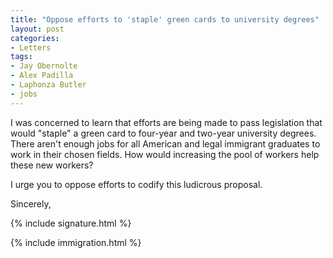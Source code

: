 ```yaml
---
title: "Oppose efforts to 'staple' green cards to university degrees"
layout: post
categories:
- Letters
tags:
- Jay Obernolte
- Alex Padilla
- Laphonza Butler
- jobs
---
```


I was concerned to learn that efforts are being made to pass legislation that would "staple" a green card to four-year and two-year university degrees. There aren't enough jobs for all American and legal immigrant graduates to work in their chosen fields. How would increasing the pool of workers help these new workers?

I urge you to oppose efforts to codify this ludicrous proposal.

Sincerely,

{% include signature.html %}

{% include immigration.html %}
